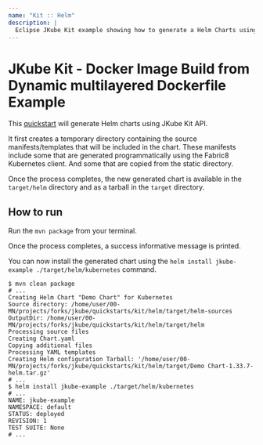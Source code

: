 ```yaml
---
name: "Kit :: Helm"
description: |
  Eclipse JKube Kit example showing how to generate a Helm Charts using Eclipse JKube in standalone mode.
---
```

# JKube Kit - Docker Image Build  from Dynamic multilayered Dockerfile Example

This [quickstart](../../../quickstarts) will generate Helm charts using JKube Kit API.

It first creates a temporary directory containing the source manifests/templates that will be included in the chart.
These manifests include some that are generated programmatically using the Fabric8 Kubernetes client. And some that are
copied from the static directory.

Once the process completes, the new generated chart is available in the `target/helm` directory and as a tarball in the
`target` directory.

## How to run

Run the `mvn package` from your terminal.

Once the process completes, a success informative message is printed.

You can now install the generated chart using the `helm install jkube-example ./target/helm/kubernetes` command.


```shell script
$ mvn clean package
# ...
Creating Helm Chart "Demo Chart" for Kubernetes
Source directory: /home/user/00-MN/projects/forks/jkube/quickstarts/kit/helm/target/helm-sources
OutputDir: /home/user/00-MN/projects/forks/jkube/quickstarts/kit/helm/target/helm
Processing source files
Creating Chart.yaml
Copying additional files
Processing YAML templates
Creating Helm configuration Tarball: '/home/user/00-MN/projects/forks/jkube/quickstarts/kit/helm/target/Demo Chart-1.33.7-helm.tar.gz'
# ...
$ helm install jkube-example ./target/helm/kubernetes
# ...
NAME: jkube-example
NAMESPACE: default
STATUS: deployed
REVISION: 1
TEST SUITE: None
# ...
```
